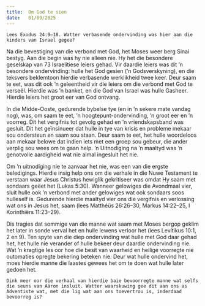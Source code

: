```yaml
---
title:  Om God te sien
date:   01/09/2025
---
```


`Lees Exodus 24:9–18. Watter verbasende ondervinding was hier aan die kinders van Israel gegee?`

Na die bevestiging van die verbond met God, het Moses weer berg Sinai bestyg. Aan die begin was hy nie alleen nie. Hy het die besondere geselskap van 73 Israelitiese leiers gehad. Vir daardie leiers was dit ’n besondere ondervinding: hulle het God gesien (’n Godsverskyning), en die teksvers beklemtoon hierdie verbasende werklikheid twee keer. Deur saam te eet, was dit ook ’n geleentheid vir die leiers om die verbond met God te verseël. Hierdie was ’n banket, en die God van Israel was hulle Gasheer. Hierdie leiers het groot eer van God ontvang.

In die Midde-Ooste, gedurende bybelse tye (en in ’n sekere mate vandag nog), was, om saam te eet, ’n hoogtepunt-ondervinding, ’n groot eer en ’n voorreg. Dit het vergifnis tot gevolg gehad en ’n vriendskapsband was gesluit. Dit het geïnsinueer dat hulle in tye van krisis en probleme mekaar sou ondersteun en saam sou staan.  Deur saam te eet, het hulle woordeloos aan mekaar belowe dat indien iets met een groep sou gebeur, die ander verplig sou wees om te gaan help. ’n Uitnodiging na ’n maaltyd was ’n genotvolle aardigheid wat nie almal ingesluit het nie.

Om ’n uitnodiging nie te aanvaar het nie, was een van die ergste beledigings. Hierdie insig help ons om die verhale in die Nuwe Testament te verstaan waar Jesus Christus hewiglik gekritiseer was omdat Hy saam met sondaars geëet het (Lukas 5:30). Wanneer gelowiges die Avondmaal vier, sluit hulle ook ’n verbond met ander gelowiges wat ook sondaars soos hulleself is. Gedurende hierdie maaltyd vier ons die vergifnis en verlossing wat ons in Jesus het, saam (lees Matthéüs 26:26–30, Markus 14:22–25, I Korinthiërs 11:23–29).

Dis tragies dat sommige van die manne wat saam met Moses bergop geklim het later in sonde verval het en hulle lewens verloor het (lees Levítikus 10:1, 2 en 9). Ten spyte van die diep ondervinding wat hulle met God daar gehad het, het hulle nie verander of hulle bekeer deur daardie ondervinding nie. Wat ’n kragtige les oor hoe die besit van waarheid en heilige voorregte nie outomaties opregte bekering beteken nie. Deur wat hulle ondervind het, moes hierdie manne die laastes gewees het om te doen wat hulle later gedoen het.

`Dink meer oor die verhaal van hierdie baie bevoorregte manne wat selfs die seuns van Aäron insluit. Watter waarskuwing gee dit aan ons as Adventiste wat, met die lig wat aan ons toevertrou is, inderdaad bevoorreg is?`